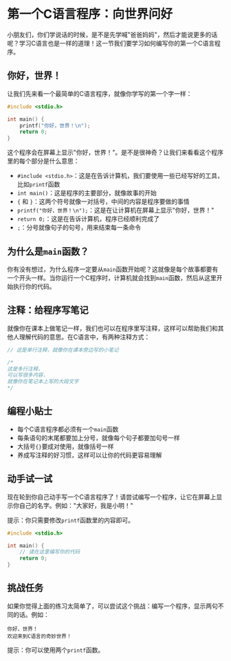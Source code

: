 # 第一个C语言程序：向世界问好

小朋友们，你们学说话的时候，是不是先学喊"爸爸妈妈"，然后才能说更多的话呢？学习C语言也是一样的道理！这一节我们要学习如何编写你的第一个C语言程序。

## 你好，世界！

让我们先来看一个最简单的C语言程序，就像你学写的第一个字一样：

```c
#include <stdio.h>

int main() {
    printf("你好，世界！\n");
    return 0;
}
```

这个程序会在屏幕上显示"你好，世界！"。是不是很神奇？让我们来看看这个程序里的每个部分是什么意思：

- `#include <stdio.h>`：这是在告诉计算机，我们要使用一些已经写好的工具，比如`printf`函数
- `int main()`：这是程序的主要部分，就像故事的开始
- `{` 和 `}`：这两个符号就像一对括号，中间的内容是程序要做的事情
- `printf("你好，世界！\n");`：这是在让计算机在屏幕上显示"你好，世界！"
- `return 0;`：这是在告诉计算机，程序已经顺利完成了
- `;`：分号就像句子的句号，用来结束每一条命令

## 为什么是`main`函数？

你有没有想过，为什么程序一定要从`main`函数开始呢？这就像是每个故事都要有一个开头一样。当你运行一个C程序时，计算机就会找到`main`函数，然后从这里开始执行你的代码。

## 注释：给程序写笔记

就像你在课本上做笔记一样，我们也可以在程序里写注释，这样可以帮助我们和其他人理解代码的意思。在C语言中，有两种注释方式：

```c
// 这是单行注释，就像你在课本旁边写的小笔记

/* 
这是多行注释，
可以写很多内容，
就像你在笔记本上写的大段文字 
*/
```

## 编程小贴士

- 每个C语言程序都必须有一个`main`函数
- 每条语句的末尾都要加上分号，就像每个句子都要加句号一样
- 大括号`{}`要成对使用，就像括号一样
- 养成写注释的好习惯，这样可以让你的代码更容易理解

## 动手试一试

现在轮到你自己动手写一个C语言程序了！请尝试编写一个程序，让它在屏幕上显示你自己的名字。例如："大家好，我是小明！"

提示：你只需要修改`printf`函数里的内容即可。

```c
#include <stdio.h>

int main() {
    // 请在这里编写你的代码
    return 0;
}
```

## 挑战任务

如果你觉得上面的练习太简单了，可以尝试这个挑战：编写一个程序，显示两句不同的话。例如：

```
你好，世界！
欢迎来到C语言的奇妙世界！
```

提示：你可以使用两个`printf`函数。